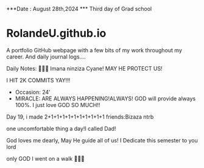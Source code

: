 ***Date : August 28th,2024 *** Third day of Grad school
# RolandeU.github.io

A portfolio GitHub webpage with a few bits of my work throughout my career. And daily journal logs....

Daily Notes:
💚🙏🏾 Imana ninziza Cyane! MAY HE PROTECT US!

I HIT 2K COMMITS YAY!!!

- Occasion: 24'
- MIRACLE: ARE ALWAYS HAPPENING!ALWAYS!
GOD will provide always 100%. I just love GOD SO MUCH!!

Day 19, i made 2+1+1+1+1+1+1+1+1+1+1 friends:Bizaza ntrb

one uncomfortable thing a day!I called Dad!

God loves me dearly, May He guide all of  us!
I Dedicate this semester to you lord

only GOD 
I went on a walk 💚💚💚







